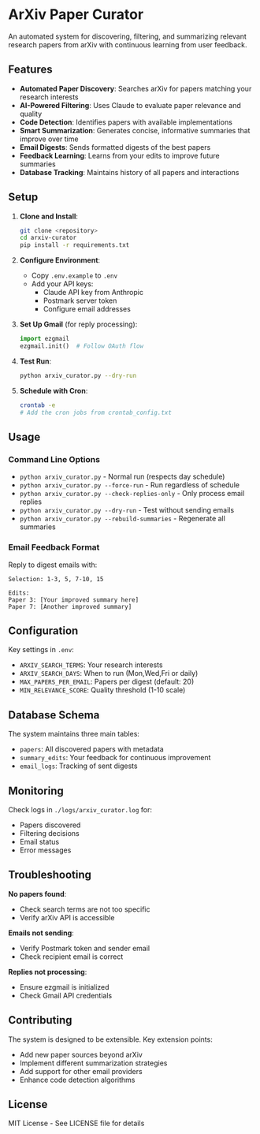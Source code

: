 # ArXiv Paper Curator

An automated system for discovering, filtering, and summarizing relevant research papers from arXiv with continuous learning from user feedback.

## Features

- **Automated Paper Discovery**: Searches arXiv for papers matching your research interests
- **AI-Powered Filtering**: Uses Claude to evaluate paper relevance and quality
- **Code Detection**: Identifies papers with available implementations
- **Smart Summarization**: Generates concise, informative summaries that improve over time
- **Email Digests**: Sends formatted digests of the best papers
- **Feedback Learning**: Learns from your edits to improve future summaries
- **Database Tracking**: Maintains history of all papers and interactions

## Setup

1. **Clone and Install**:
   ```bash
   git clone <repository>
   cd arxiv-curator
   pip install -r requirements.txt
   ```

2. **Configure Environment**:
   - Copy `.env.example` to `.env`
   - Add your API keys:
     - Claude API key from Anthropic
     - Postmark server token
     - Configure email addresses

3. **Set Up Gmail** (for reply processing):
   ```python
   import ezgmail
   ezgmail.init()  # Follow OAuth flow
   ```

4. **Test Run**:
   ```bash
   python arxiv_curator.py --dry-run
   ```

5. **Schedule with Cron**:
   ```bash
   crontab -e
   # Add the cron jobs from crontab_config.txt
   ```

## Usage

### Command Line Options

- `python arxiv_curator.py` - Normal run (respects day schedule)
- `python arxiv_curator.py --force-run` - Run regardless of schedule
- `python arxiv_curator.py --check-replies-only` - Only process email replies
- `python arxiv_curator.py --dry-run` - Test without sending emails
- `python arxiv_curator.py --rebuild-summaries` - Regenerate all summaries

### Email Feedback Format

Reply to digest emails with:
```
Selection: 1-3, 5, 7-10, 15

Edits:
Paper 3: [Your improved summary here]
Paper 7: [Another improved summary]
```

## Configuration

Key settings in `.env`:

- `ARXIV_SEARCH_TERMS`: Your research interests
- `ARXIV_SEARCH_DAYS`: When to run (Mon,Wed,Fri or daily)
- `MAX_PAPERS_PER_EMAIL`: Papers per digest (default: 20)
- `MIN_RELEVANCE_SCORE`: Quality threshold (1-10 scale)

## Database Schema

The system maintains three main tables:
- `papers`: All discovered papers with metadata
- `summary_edits`: Your feedback for continuous improvement
- `email_logs`: Tracking of sent digests

## Monitoring

Check logs in `./logs/arxiv_curator.log` for:
- Papers discovered
- Filtering decisions
- Email status
- Error messages

## Troubleshooting

**No papers found**: 
- Check search terms are not too specific
- Verify arXiv API is accessible

**Emails not sending**:
- Verify Postmark token and sender email
- Check recipient email is correct

**Replies not processing**:
- Ensure ezgmail is initialized
- Check Gmail API credentials

## Contributing

The system is designed to be extensible. Key extension points:
- Add new paper sources beyond arXiv
- Implement different summarization strategies
- Add support for other email providers
- Enhance code detection algorithms

## License

MIT License - See LICENSE file for details